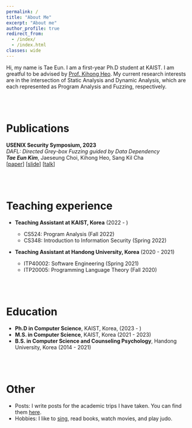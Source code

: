 ```yaml
---
permalink: /
title: "About Me"
excerpt: "About me"
author_profile: true
redirect_from: 
  - /index/
  - /index.html
classes: wide
---
```


Hi, my name is Tae Eun.
I am a first-year Ph.D student at KAIST.
I am greatful to be advised by [Prof. Kihong Heo](https://kihongheo.kaist.ac.kr/).
My current research interests are in the intersection of Static Analysis and Dynamic Analysis, which are each represented as Program Analysis and Fuzzing, respectively.

<br/><br/>

Publications
======

__USENIX Security Symposium, 2023__<br/>
_DAFL: Directed Grey-box Fuzzing guided by Data Dependency_<br/>
**_Tae Eun Kim_**, Jaeseung Choi, Kihong Heo, Sang Kil Cha<br/>
[[paper](/assets/papers/sec23.pdf)] [[slide](/assets/papers/sec23-slides.pdf)] [[talk](https://youtu.be/GLYDGX3tcUY)]


<!-- Research experience
======
* __Research Assistant at University of Waterloo, Waterloo, Canada__ (2018 - 2022)
  * Develop testing techniques for deep learning libraries

* __Research Assistant at Utah State University, Logan, UT, USA__ (2014 - 2017)
  * Develop defect prediction techniques and source code embeddings  -->

<br/><br/>

Teaching experience
======
* __Teaching Assistant at KAIST, Korea__ (2022 - )
  * CS524: Program Analysis (Fall 2022)
  * CS348: Introduction to Information Security (Spring 2022)

* __Teaching Assistant at Handong University, Korea__ (2020 - 2021)
  * ITP40002: Software Engineering (Spring 2021)
  * ITP20005: Programming Language Theory (Fall 2020)

<br/><br/>

<!-- Industry experience
======
* __Research Intern at Microsoft Research, Redmond, WA, US__ (2021)
  * Develop techniques to improve deep learning models

* __Web app developer at Sonic Viet, Hanoi, Vietnam__ (2011 - 2014)
  * Lead a team of 8 developers, Architecure Design

* __Java developer at Calypso Technology, Brighton, UK__ (2009 - 2011)
  * Work as a Java developer in a team working on products that optimize investment portfolios using generic algorithms -->

Education
======
* __Ph.D in Computer Science__, KAIST, Korea, (2023 - )
* __M.S. in Computer Science__, KAIST, Korea (2021 - 2023)
* __B.S. in Computer Science and Counseling Psychology__, Handong University, Korea (2014 - 2021)

<br/><br/>

Other
======
* Posts: I write posts for the academic trips I have taken. You can find them [here](/posts/).
* Hobbies: I like to [sing](https://youtu.be/AJe5lLqCsr0?si=uCO_mbRG6OTIgmJw), read books, watch movies, and play judo.